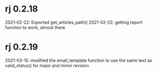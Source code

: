 # rj 0.2.18

2021-02-22: Exported get_articles_path()
2021-02-22: getting report function to work, almost there

# rj 0.2.19

2021-03-15: modified the email_template function to use the same text as valid_status() for major and minor revision
